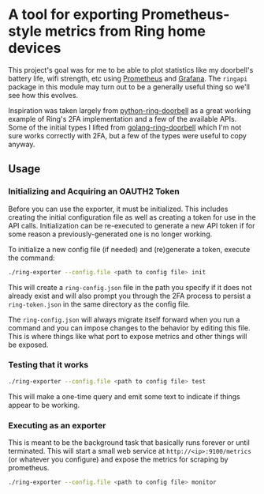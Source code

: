 # A tool for exporting Prometheus-style metrics from Ring home devices

This project's goal was for me to be able to plot statistics like my doorbell's battery life, wifi strength, etc using [Prometheus](https://prometheus.io/) and [Grafana](https://grafana.com/). The `ringapi` package in this module may turn out to be a generally useful thing so we'll see how this evolves.

Inspiration was taken largely from [python-ring-doorbell](https://github.com/tchellomello/python-ring-doorbell) as a great working example of Ring's 2FA implementation and a few of the available APIs. Some of the initial types I lifted from [golang-ring-doorbell](https://github.com/efarrer/golang-ring-doorbell) which I'm not sure works correctly with 2FA, but a few of the types were useful to copy anyway.

## Usage

### Initializing and Acquiring an OAUTH2 Token

Before you can use the exporter, it must be initialized. This includes creating the initial configuration file as well as creating a token for use in the API calls. Initialization can be re-executed to generate a new API token if for some reason a previously-generated one is no longer working.

To initialize a new config file (if needed) and (re)generate a token, execute the command:

```sh
./ring-exporter --config.file <path to config file> init
```

This will create a `ring-config.json` file in the path you specify if it does not already exist and will also prompt you through the 2FA process to persist a `ring-token.json` in the same directory as the config file.

The `ring-config.json` will always migrate itself forward when you run a command and you can impose changes to the behavior by editing this file. This is where things like what port to expose metrics and other things will be exposed.

### Testing that it works

```sh
./ring-exporter --config.file <path to config file> test
```

This will make a one-time query and emit some text to indicate if things appear to be working.

### Executing as an exporter

This is meant to be the background task that basically runs forever or until terminated. This will start a small web service at `http://<ip>:9100/metrics` (or whatever you configure) and expose the metrics for scraping by prometheus.

```sh
./ring-exporter --config.file <path to config file> monitor
```
